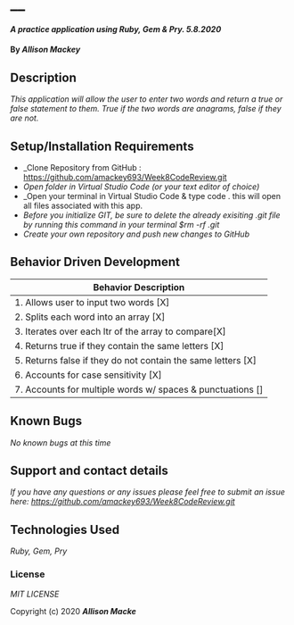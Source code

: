 # __

#### _A practice application using Ruby, Gem & Pry. 5.8.2020_

#### By _**Allison Mackey**_

## Description

_This application will allow the user to enter two words and return a true or false statement to them. True if the two words are anagrams, false if they are not._ 

## Setup/Installation Requirements

* _Clone Repository from GitHub : https://github.com/amackey693/Week8CodeReview.git
* _Open folder in Virtual Studio Code (or your text editor of choice)_
* _Open your terminal in Virtual Studio Code & type code . this will open all files associated with this app. 
* _Before you initialize GIT, be sure to delete the already exisiting .git file by running this command in your terminal $rm -rf .git_
* _Create your own repository and push new changes to GitHub_

## Behavior Driven Development 


|   Behavior Description        |
|-------------------------------|
| 1. Allows user to input two words [X]|
| 2. Splits each word into an array [X]|
| 3. Iterates over each ltr of the array to compare[X]|
| 4. Returns true if they contain the same letters [X]|
| 5. Returns false if they do not contain the same letters [X]|
| 6. Accounts for case sensitivity [X]|
| 7. Accounts for multiple words w/ spaces & punctuations []|


## Known Bugs

_No known bugs at this time_

## Support and contact details

_If you have any questions or any issues please feel free to submit an issue here: https://github.com/amackey693/Week8CodeReview.git_

## Technologies Used

_Ruby, Gem, Pry_ 


### License
*MIT LICENSE*

Copyright (c) 2020 **_Allison Macke_**